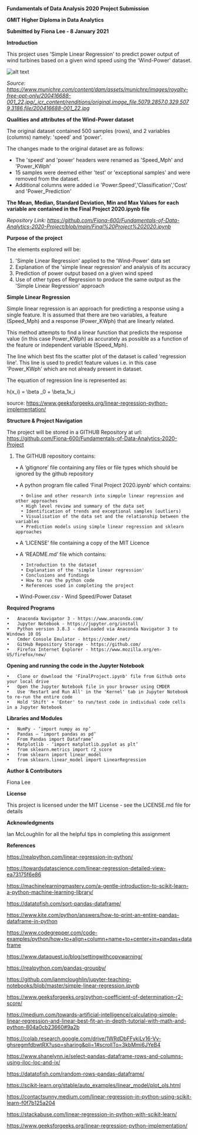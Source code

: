 **Fundamentals of Data Analysis 2020 Project Submission**

**GMIT Higher Diploma in Data Analytics**

**Submitted by Fiona Lee - 8 January 2021**

**Introduction**

This project uses 'Simple Linear Regression' to predict power output of wind turbines based on a given wind speed using the 'Wind-Power' dataset.

![alt text](https://www.munichre.com/content/dam/assets/munichre/images/royalty-free-ppt-only/200416688-001_22.jpg/_jcr_content/renditions/original.image_file.5079.2857.0,329,5079,3186.file/200416688-001_22.jpg)

*Source: https://www.munichre.com/content/dam/assets/munichre/images/royalty-free-ppt-only/200416688-001_22.jpg/_jcr_content/renditions/original.image_file.5079.2857.0,329,5079,3186.file/200416688-001_22.jpg*

**Qualities and attributes of the Wind-Power dataset**

The original dataset contained 500 samples (rows), and 2 variables (columns) namely: 'speed' and 'power'. 

The changes made to the original dataset are as follows:

- The 'speed' and 'power' headers were renamed as 'Speed_Mph' and 'Power_KWph'
- 15 samples were deemed either 'test' or 'exceptional samples' and were removed from the dataset.  
- Additional columns were added i.e 'Power:Speed','Classification','Cost' and 'Power_Prediction'  

**The Mean, Median, Standard Deviation, Min and Max Values for each variable are contained in the Final Project 2020.ipynb file**

*Repository Link: https://github.com/Fiona-600/Fundamentals-of-Data-Analytics-2020-Project/blob/main/Final%20Project%202020.ipynb*

**Purpose of the project**

The elements explored will be:

1.	'Simple Linear Regression' applied to the 'Wind-Power' data set 
2.	Explanation of the 'simple linear regression' and analysis of its accuracy
3.	Prediction of power output based on a given wind speed
4.	Use of other types of Regression to produce the same output as the 'Simple Linear Regression' approach

**Simple Linear Regression**

Simple linear regression is an approach for predicting a response using a single feature.  It is assumed that there are two variables, a feature (Speed_Mph) and a response (Power_KWph) that are linearly related. 

This method attempts to find a linear function that predicts the response value (in this case Power_KWph) as accurately as possible as a function of the feature or independent variable (Speed_Mph).

The line which best fits the scatter plot of the dataset is called 'regression line'.  This line is used to predict feature values i.e. in this case 'Power_KWph' which are not already present in dataset.

The equation of regression line is represented as:

h(x_i) = \beta _0 + \beta_1x_i

source: https://www.geeksforgeeks.org/linear-regression-python-implementation/





**Structure & Project Navigation**

The project will be stored in a GITHUB Repository at url: https://github.com/Fiona-600/Fundamentals-of-Data-Analytics-2020-Project

1.	The GITHUB repository contains:

    •	A ‘gitignore’ file containing any files or file types which should be ignored by the github repository  
    
    •	A python program file called ‘Final Project 2020.ipynb’ which contains:
 
          • Online and other research into simpple linear regression and other approaches
          •	High level review and summary of the data set
          •	Identification of trends and exceptional samples (outliers)      
          •	Visualisation of the data set and the relationship between the variables
          •	Prediction models using simple linear regression and sklearn approaches
    
    •	A ‘LICENSE’ file containing a copy of the MIT Licence

    •	A ‘README.md’ file which contains:

          •	Introduction to the dataset 
          •	Explanation of the 'simple linear regression' 
          •	Conclusions and findings        
          •	How to run the python code
          •	References used in completing the project

    •	Wind-Power.csv - Wind Speed/Power Dataset


**Required Programs**

	•	Anaconda Navigator 3 - https://www.anaconda.com/
	•	Jupyter Notebook - https://jupyter.org/install  
	•	Python version 3.8.3 - downloaded via Anaconda Navigator 3 to Windows 10 OS
	•	Cmder Console Emulator - https://cmder.net/
 	•	GitHub Repository Storage - https://github.com/
	•	Firefox Internet Explorer - https://www.mozilla.org/en-US/firefox/new/


**Opening and running the code in the Jupyter Notebook**

	•	Clone or download the 'FinalProject.ipynb' file from Github onto your local drive
	•	Open the Jupyter Notebook file in your browser using CMDER
	•	Use 'Restart and Run All' in the 'Kernel' tab in Jupyter Notebook to re-run the entire code
	•	Hold 'Shift' + 'Enter' to run/test code in individual code cells in a Jupyter Notebook


**Libraries and Modules**

    •	NumPy - ‘import numpy as np’
    •	Pandas – ‘import pandas as pd’   
    •	From Pandas import Dataframe’       
    •	Matplotlib - ‘import matplotlib.pyplot as plt’
    •	from sklearn.metrics import r2_score 
    •	from sklearn import linear_model  
    •	from sklearn.linear_model import LinearRegression  


**Author & Contributors**

Fiona Lee


**License**

This project is licensed under the MIT License - see the LICENSE.md file for details


**Acknowledgments**

Ian McLoughlin for all the helpful tips in completing this assignment


**References**

https://realpython.com/linear-regression-in-python/

https://towardsdatascience.com/linear-regression-detailed-view-ea73175f6e86

https://machinelearningmastery.com/a-gentle-introduction-to-scikit-learn-a-python-machine-learning-library/

https://datatofish.com/sort-pandas-dataframe/

https://www.kite.com/python/answers/how-to-print-an-entire-pandas-dataframe-in-python

https://www.codegrepper.com/code-examples/python/how+to+align+column+name+to+center+in+pandas+dataframe

https://www.dataquest.io/blog/settingwithcopywarning/

https://realpython.com/pandas-groupby/

https://github.com/ianmcloughlin/jupyter-teaching-notebooks/blob/master/simple-linear-regression.ipynb

https://www.geeksforgeeks.org/python-coefficient-of-determination-r2-score/

https://medium.com/towards-artificial-intelligence/calculating-simple-linear-regression-and-linear-best-fit-an-in-depth-tutorial-with-math-and-python-804a0cb23660#9a2b

https://colab.research.google.com/drive/1WRdDbFFykiLv16-Vv-ghsregmfdbwtRX?usp=sharing&pli=1#scrollTo=3kbMmi6JYeB4

https://www.shanelynn.ie/select-pandas-dataframe-rows-and-columns-using-iloc-loc-and-ix/

https://datatofish.com/random-rows-pandas-dataframe/

https://scikit-learn.org/stable/auto_examples/linear_model/plot_ols.html

https://contactsunny.medium.com/linear-regression-in-python-using-scikit-learn-f0f7b125a204

https://stackabuse.com/linear-regression-in-python-with-scikit-learn/

https://www.geeksforgeeks.org/linear-regression-python-implementation/